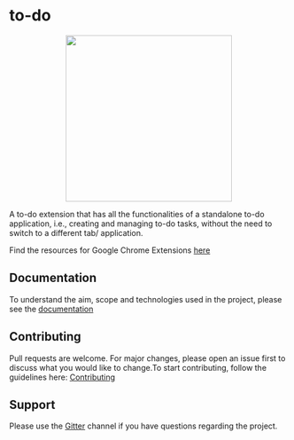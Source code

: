 # to-do


<p align="center" width="100%">
    <img width="300" src="https://github.com/the-browser-toolbox/to-do/blob/main/icon.jpg"> 
</p>

A to-do extension that has all the functionalities of a standalone to-do application, i.e., creating and managing to-do tasks, without the need to switch to a different tab/ application.

Find the resources for Google Chrome Extensions [here](https://github.com/the-browser-toolbox/docs/wiki)

## Documentation
To understand the aim, scope and technologies used in the project, please see the [documentation](https://github.com/the-browser-toolbox/docs)

## Contributing
Pull requests are welcome. For major changes, please open an issue first to discuss what you would like to change.To start contributing, follow the guidelines here: [Contributing](https://github.com/the-browser-toolbox/docs/CONTRIBUTING.md) 

## Support

Please use the [Gitter](https://gitter.im/the-browser-toolbox/community) channel if you have questions regarding the project.
